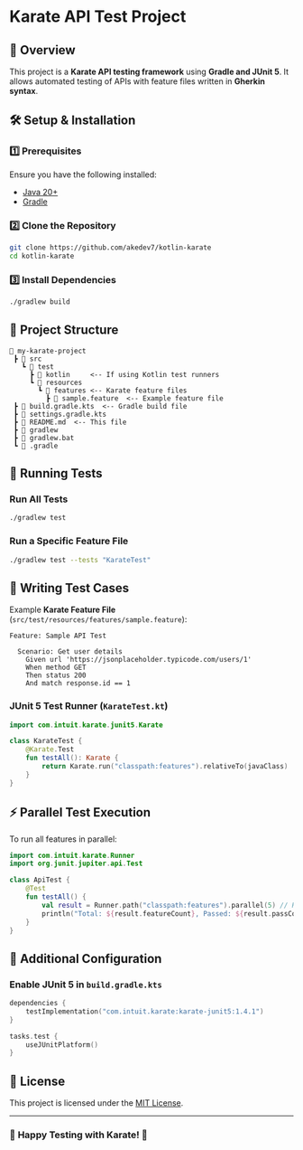 # Karate API Test Project

## 📌 Overview
This project is a **Karate API testing framework** using **Gradle and JUnit 5**. It allows automated testing of APIs with feature files written in **Gherkin syntax**.

## 🛠️ Setup & Installation

### **1️⃣ Prerequisites**
Ensure you have the following installed:
- [Java 20+](https://adoptopenjdk.net/)
- [Gradle](https://gradle.org/install/)

### **2️⃣ Clone the Repository**
```sh
git clone https://github.com/akedev7/kotlin-karate
cd kotlin-karate
```

### **3️⃣ Install Dependencies**
```sh
./gradlew build
```

## 📂 Project Structure
```
📂 my-karate-project
 ┣ 📂 src
   ┗ 📂 test
     ┣ 📂 kotlin     <-- If using Kotlin test runners
     ┗ 📂 resources
       ┗ 📂 features <-- Karate feature files
         ┣ 📜 sample.feature  <-- Example feature file
 ┣ 📜 build.gradle.kts  <-- Gradle build file
 ┣ 📜 settings.gradle.kts
 ┣ 📜 README.md  <-- This file
 ┣ 📜 gradlew
 ┣ 📜 gradlew.bat
 ┗ 📂 .gradle
```

## 🚀 Running Tests

### **Run All Tests**
```sh
./gradlew test
```

### **Run a Specific Feature File**
```sh
./gradlew test --tests "KarateTest"
```

## 📝 Writing Test Cases

Example **Karate Feature File** (`src/test/resources/features/sample.feature`):
```gherkin
Feature: Sample API Test

  Scenario: Get user details
    Given url 'https://jsonplaceholder.typicode.com/users/1'
    When method GET
    Then status 200
    And match response.id == 1
```

### **JUnit 5 Test Runner (`KarateTest.kt`)**
```kotlin
import com.intuit.karate.junit5.Karate

class KarateTest {
    @Karate.Test
    fun testAll(): Karate {
        return Karate.run("classpath:features").relativeTo(javaClass)
    }
}
```

## ⚡ Parallel Test Execution
To run all features in parallel:
```kotlin
import com.intuit.karate.Runner
import org.junit.jupiter.api.Test

class ApiTest {
    @Test
    fun testAll() {
        val result = Runner.path("classpath:features").parallel(5) // Run with 5 threads
        println("Total: ${result.featureCount}, Passed: ${result.passCount}, Failed: ${result.failCount}")
    }
}
```

## 📌 Additional Configuration
### **Enable JUnit 5 in `build.gradle.kts`**
```kotlin
dependencies {
    testImplementation("com.intuit.karate:karate-junit5:1.4.1")
}

tasks.test {
    useJUnitPlatform()
}
```

## 📜 License
This project is licensed under the [MIT License](LICENSE).

---
### 🎯 **Happy Testing with Karate! 🚀**


